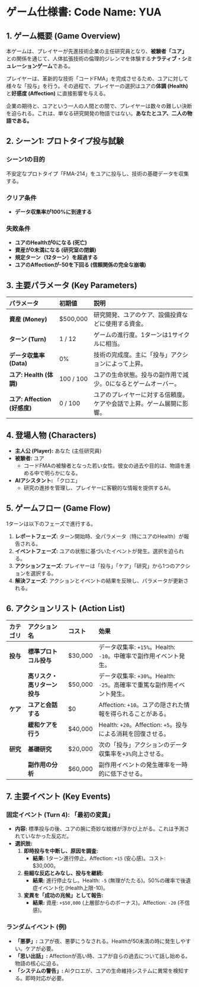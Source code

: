 # ゲーム仕様書: Code Name: YUA

## 1. ゲーム概要 (Game Overview)

本ゲームは、プレイヤーが先進技術企業の主任研究員となり、**被験者「ユア」** との関係を通じて、人体拡張技術の倫理的ジレンマを体験する**ナラティブ・シミュレーションゲーム**である。

プレイヤーは、革新的な技術「コードFMA」を完成させるため、ユアに対して様々な「投与」を行う。その過程で、プレイヤーの選択はユアの**体調 (Health)** と**好感度 (Affection)** に直接影響を与える。

企業の期待と、ユアという一人の人間との間で、プレイヤーは数々の難しい決断を迫られる。これは、単なる研究開発の物語ではない。**あなたとユア、二人の物語である。**

## 2. シーン1: プロトタイプ投与試験

### シーン1の目的

不安定なプロトタイプ「FMA-214」をユアに投与し、技術の基礎データを収集する。

### クリア条件

- **データ収集率が100%に到達する**

### 失敗条件

- **ユアのHealthが0になる (死亡)**
- **資産が0未満になる (研究室の閉鎖)**
- **規定ターン（12ターン）を超過する**
- **ユアのAffectionが-50を下回る (信頼関係の完全な崩壊)**

## 3. 主要パラメータ (Key Parameters)

| パラメータ                   | 初期値    | 説明                                                                 |
| :--------------------------- | :-------- | :------------------------------------------------------------------- |
| **資産 (Money)**             | $500,000  | 研究開発、ユアのケア、設備投資などに使用する資金。                   |
| **ターン (Turn)**            | 1 / 12    | ゲームの進行度。1ターンは1サイクルに相当。                           |
| **データ収集率 (Data)**      | 0%        | 技術の完成度。主に「投与」アクションによって上昇。                   |
| **ユア: Health (体調)**      | 100 / 100 | ユアの生命状態。投与の副作用で減少。0になるとゲームオーバー。        |
| **ユア: Affection (好感度)** | 0 / 100   | ユアのプレイヤーに対する信頼度。ケアや会話で上昇。ゲーム展開に影響。 |

## 4. 登場人物 (Characters)

- **主人公 (Player):** あなた (主任研究員)
- **被験者:** ユア
  - コードFMAの被験者となった若い女性。彼女の過去や目的は、物語を進める中で明らかになる。
- **AIアシスタント:** 「クロエ」
  - 研究の進捗を管理し、プレイヤーに客観的な情報を提供するAI。

## 5. ゲームフロー (Game Flow)

1ターンは以下のフェーズで進行する。

1.  **レポートフェーズ:** ターン開始時、全パラメータ（特にユアのHealth）が報告される。
2.  **イベントフェーズ:** ユアの状態に基づいたイベントが発生。選択を迫られる。
3.  **アクションフェーズ:** プレイヤーは「投与」「ケア」「研究」から1つのアクションを選択する。
4.  **解決フェーズ:** アクションとイベントの結果を反映し、パラメータが更新される。

## 6. アクションリスト (Action List)

| カテゴリ | アクション名                 | コスト  | 効果                                                                    |
| :------- | :--------------------------- | :------ | :---------------------------------------------------------------------- |
| **投与** | **標準プロトコル投与**       | $30,000 | データ収集率: `+15%`。Health: `-10`。中確率で副作用イベント発生。       |
|          | **高リスク・高リターン投与** | $50,000 | データ収集率: `+30%`。Health: `-25`。高確率で重篤な副作用イベント発生。 |
| **ケア** | **ユアと会話する**           | $0      | Affection: `+10`。ユアの隠された情報を得られることがある。              |
|          | **緩和ケアを行う**           | $40,000 | Health: `+20`。Affection: `+5`。投与による消耗を回復させる。            |
| **研究** | **基礎研究**                 | $20,000 | 次の「投与」アクションのデータ収集率を`+3%`向上させる。                 |
|          | **副作用の分析**             | $60,000 | 副作用イベントの発生確率を一時的に低下させる。                          |

## 7. 主要イベント (Key Events)

### 固定イベント (Turn 4): 「最初の変異」

- **内容:** 標準投与の後、ユアの腕に奇妙な紋様が浮かび上がる。これは予測されていなかった反応だ。
- **選択肢:**
  1.  **即時投与を中断し、原因を調査:**
      - **結果:** 1ターン進行停止。Affection: `+15` (安心感)。コスト: $30,000。
  2.  **些細な反応とみなし、投与を継続:**
      - **結果:** 進行停止なし。Health: `-5` (無理がたたる)。50%の確率で後遺症イベント化 (Health上限-10)。
  3.  **変異を「成功の兆候」として報告:**
      - **結果:** 資産: `+$50,000` (上層部からのボーナス)。Affection: `-20` (不信感)。

### ランダムイベント (例)

- **「悪夢」:** ユアが夜、悪夢にうなされる。Healthが50未満の時に発生しやすい。ケアが必要。
- **「思い出話」:** Affectionが高い時、ユアが自らの過去について話し始める。物語の核心に迫る。
- **「システムの警告」:** AIクロエが、ユアの生命維持システムに異常を検知する。即時対応が必要。

